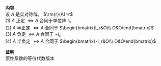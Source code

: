 **内容**    
设 $A$ 是实对称阵， $\rm{r}(A)=r$     
 $(1)\ A$ 正定 $\Leftrightarrow A$ 合同于单位阵 $I_n$     
 $(2)\ A$ 半正定 $\Leftrightarrow A$ 合同于 $\begin{bmatrix}I_r&O\\\ O&O\end{bmatrix}$     
 $(3)\ A$ 负定 $\Leftrightarrow A$ 合同于 $-I_n$     
 $(4)\ A$ 半负定 $\Leftrightarrow A$ 合同于 $\begin{bmatrix}-I_r&O\\\ O&O\end{bmatrix}$     
    
**证明**    
惯性系数的等价代数版本    
